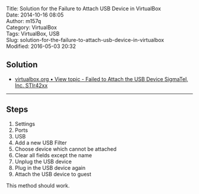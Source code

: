 Title: Solution for the Failure to Attach USB Device in VirtualBox  
Date: 2014-10-16 08:05  
Author: m157q  
Category: VirtualBox  
Tags: VirtualBox, USB  
Slug: solution-for-the-failure-to-attach-usb-device-in-virtualbox  
Modified: 2016-05-03 20:32  
  
  
## Solution  
  
+ [virtualbox.org • View topic - Failed to Attach the USB Device SigmaTel, Inc. STIr42xx](https://forums.virtualbox.org/viewtopic.php?t=10276)  
  
---  
  
## Steps  
  
1. Settings  
2. Ports  
3. USB  
4. Add a new USB Filter  
5. Choose device which cannot be attached  
6. Clear all fields except the name  
7. Unplug the USB device  
8. Plug in the USB device again  
9. Attach the USB device to guest  
  
This method should work.  

